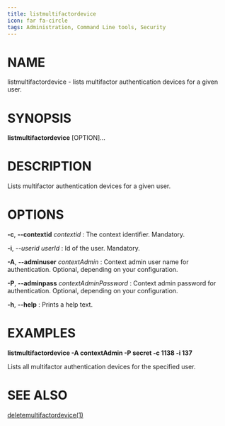 ```yaml
---
title: listmultifactordevice
icon: far fa-circle
tags: Administration, Command Line tools, Security
---
```


# NAME

listmultifactordevice - lists multifactor authentication devices for a given user.

# SYNOPSIS

**listmultifactordevice** [OPTION]...

# DESCRIPTION

Lists multifactor authentication devices for a given user.

# OPTIONS

**-c**, **--contextid** *contextid*
: The context identifier. Mandatory.

**-i**, *--userid* *userId*
: Id of the user. Mandatory.

**-A**, **--adminuser** *contextAdmin*
: Context admin user name for authentication. Optional, depending on your configuration.

**-P**, **--adminpass** *contextAdminPassword*
: Context admin password for authentication. Optional, depending on your configuration.

**-h**, **--help**
: Prints a help text.

# EXAMPLES

**listmultifactordevice -A contextAdmin -P secret -c 1138 -i 137**

Lists all multifactor authentication devices for the specified user.

# SEE ALSO

[deletemultifactordevice(1)](deletemultifactordevice)
